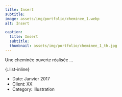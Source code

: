```yaml
---
title: Insert
subtitle: 
image: assets/img/portfolio/cheminee_1.webp
alt: Insert

caption:
  title: Insert
  subtitle: 
  thumbnail: assets/img/portfolio/cheminee_1_th.jpg
---
```

Une cheminée ouverte réalisée ...

{:.list-inline}
- Date: Janvier 2017
- Client: XX
- Category: Illustration

